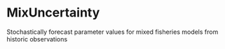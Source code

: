 # MixUncertainty
Stochastically forecast parameter values for mixed fisheries models from historic observations
